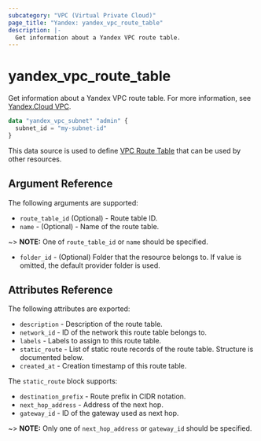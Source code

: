 ```yaml
---
subcategory: "VPC (Virtual Private Cloud)"
page_title: "Yandex: yandex_vpc_route_table"
description: |-
  Get information about a Yandex VPC route table.
---
```



# yandex_vpc_route_table




Get information about a Yandex VPC route table. For more information, see [Yandex.Cloud VPC](https://cloud.yandex.com/docs/vpc/concepts/index).

```terraform
data "yandex_vpc_subnet" "admin" {
  subnet_id = "my-subnet-id"
}
```

This data source is used to define [VPC Route Table](https://cloud.yandex.com/docs/vpc/concepts/) that can be used by other resources.

## Argument Reference

The following arguments are supported:

* `route_table_id` (Optional) - Route table ID.
* `name` - (Optional) - Name of the route table.

~> **NOTE:** One of `route_table_id` or `name` should be specified.

* `folder_id` - (Optional) Folder that the resource belongs to. If value is omitted, the default provider folder is used.

## Attributes Reference

The following attributes are exported:

* `description` - Description of the route table.
* `network_id` - ID of the network this route table belongs to.
* `labels` - Labels to assign to this route table.
* `static_route` - List of static route records of the route table. Structure is documented below.
* `created_at` - Creation timestamp of this route table.

The `static_route` block supports:

* `destination_prefix` - Route prefix in CIDR notation.
* `next_hop_address` - Address of the next hop.
* `gateway_id` - ID of the gateway used as next hop.

~> **NOTE:** Only one of `next_hop_address` or `gateway_id` should be specified.
